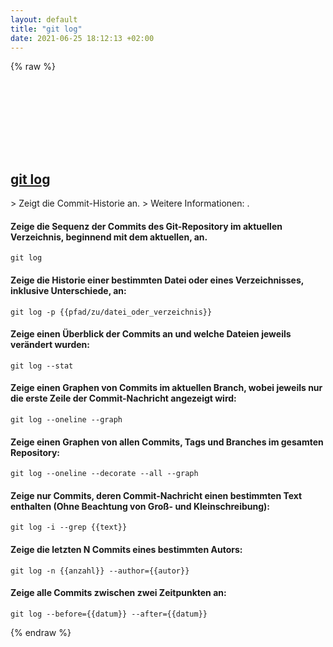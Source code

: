 ```yaml
---
layout: default
title: "git log"
date: 2021-06-25 18:12:13 +02:00
---
```

{% raw %}
<h2 id="git-log">
  <a href="/de/common/git-log.html">git log</a> <a href="#git-log"><svg class="icon">
    <use href="/assets/images/unicode_sprite.svg#link" />
  </svg></a>
</h2>
> Zeigt die Commit-Historie an.
> Weitere Informationen: <https://git-scm.com/docs/git-log>.

#### Zeige die Sequenz der Commits des Git-Repository im aktuellen Verzeichnis, beginnend mit dem aktuellen, an.
```shell
git log
```
#### Zeige die Historie einer bestimmten Datei oder eines Verzeichnisses, inklusive Unterschiede, an:
```shell
git log -p {{pfad/zu/datei_oder_verzeichnis}}
```
#### Zeige einen Überblick der Commits an und welche Dateien jeweils verändert wurden:
```shell
git log --stat
```
#### Zeige einen Graphen von Commits im aktuellen Branch, wobei jeweils nur die erste Zeile der Commit-Nachricht angezeigt wird:
```shell
git log --oneline --graph
```
#### Zeige einen Graphen von allen Commits, Tags und Branches im gesamten Repository:
```shell
git log --oneline --decorate --all --graph
```
#### Zeige nur Commits, deren Commit-Nachricht einen bestimmten Text enthalten (Ohne Beachtung von Groß- und Kleinschreibung):
```shell
git log -i --grep {{text}}
```
#### Zeige die letzten N Commits eines bestimmten Autors:
```shell
git log -n {{anzahl}} --author={{autor}}
```
#### Zeige alle Commits zwischen zwei Zeitpunkten an:
```shell
git log --before={{datum}} --after={{datum}}
```
{% endraw %}